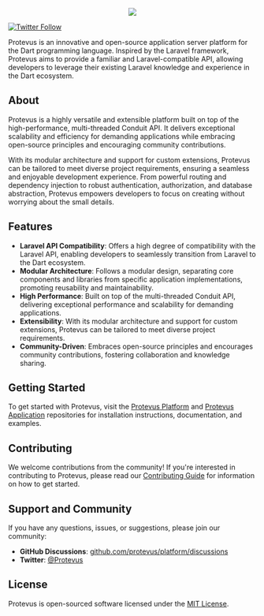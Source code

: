 <p align="center"><a href="https://protevus.com" target="_blank"><img src="https://git.protevus.com/protevus/branding/raw/branch/main/protevus-logo-bg.png"></a></p>

[![Twitter Follow](https://img.shields.io/twitter/follow/Protevus?style=social)](https://twitter.com/Protevus)

Protevus is an innovative and open-source application server platform for the Dart programming language. Inspired by the Laravel framework, Protevus aims to provide a familiar and Laravel-compatible API, allowing developers to leverage their existing Laravel knowledge and experience in the Dart ecosystem.

## About

Protevus is a highly versatile and extensible platform built on top of the high-performance, multi-threaded Conduit API. It delivers exceptional scalability and efficiency for demanding applications while embracing open-source principles and encouraging community contributions.

With its modular architecture and support for custom extensions, Protevus can be tailored to meet diverse project requirements, ensuring a seamless and enjoyable development experience. From powerful routing and dependency injection to robust authentication, authorization, and database abstraction, Protevus empowers developers to focus on creating without worrying about the small details.

## Features

- **Laravel API Compatibility**: Offers a high degree of compatibility with the Laravel API, enabling developers to seamlessly transition from Laravel to the Dart ecosystem.
- **Modular Architecture**: Follows a modular design, separating core components and libraries from specific application implementations, promoting reusability and maintainability.
- **High Performance**: Built on top of the multi-threaded Conduit API, delivering exceptional performance and scalability for demanding applications.
- **Extensibility**: With its modular architecture and support for custom extensions, Protevus can be tailored to meet diverse project requirements.
- **Community-Driven**: Embraces open-source principles and encourages community contributions, fostering collaboration and knowledge sharing.

## Getting Started

To get started with Protevus, visit the [Protevus Platform](https://github.com/protevus/platform) and [Protevus Application](https://github.com/protevus/protevus) repositories for installation instructions, documentation, and examples.

## Contributing

We welcome contributions from the community! If you're interested in contributing to Protevus, please read our [Contributing Guide](CONTRIBUTING.md) for information on how to get started.

## Support and Community

If you have any questions, issues, or suggestions, please join our community:

- **GitHub Discussions**: [github.com/protevus/platform/discussions](https://github.com/protevus/platform/discussions)
- **Twitter**: [@Protevus](https://twitter.com/Protevus)

## License

Protevus is open-sourced software licensed under the [MIT License](LICENSE).

